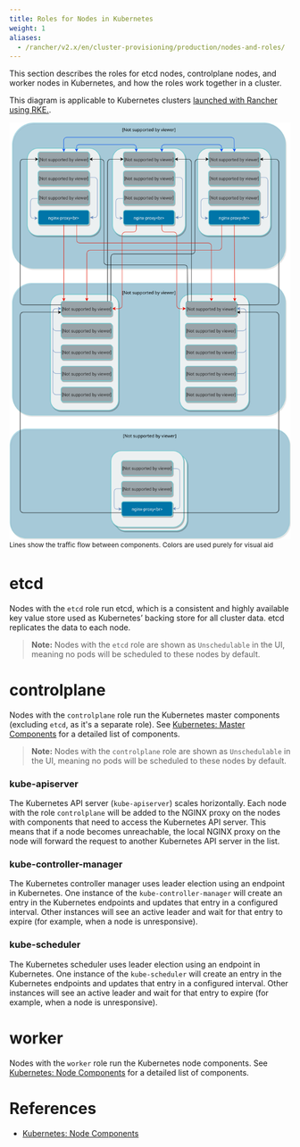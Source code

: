 ```yaml
---
title: Roles for Nodes in Kubernetes
weight: 1
aliases:
  - /rancher/v2.x/en/cluster-provisioning/production/nodes-and-roles/
---
```


This section describes the roles for etcd nodes, controlplane nodes, and worker nodes in Kubernetes, and how the roles work together in a cluster.

This diagram is applicable to Kubernetes clusters [launched with Rancher using RKE.](../../../../pages-for-subheaders/launch-kubernetes-with-rancher.md).

![Cluster diagram](/img/clusterdiagram.svg)<br/>
<sup>Lines show the traffic flow between components. Colors are used purely for visual aid</sup>

# etcd

Nodes with the `etcd` role run etcd, which is a consistent and highly available key value store used as Kubernetes’ backing store for all cluster data. etcd replicates the data to each node.

>**Note:** Nodes with the `etcd` role are shown as `Unschedulable` in the UI, meaning no pods will be scheduled to these nodes by default.

# controlplane

Nodes with the `controlplane` role run the Kubernetes master components (excluding `etcd`, as it's a separate role). See [Kubernetes: Master Components](https://kubernetes.io/docs/concepts/overview/components/#master-components) for a detailed list of components.

>**Note:** Nodes with the `controlplane` role are shown as `Unschedulable` in the UI, meaning no pods will be scheduled to these nodes by default.

### kube-apiserver

The Kubernetes API server (`kube-apiserver`) scales horizontally. Each node with the role `controlplane` will be added to the NGINX proxy on the nodes with components that need to access the Kubernetes API server. This means that if a node becomes unreachable, the local NGINX proxy on the node will forward the request to another Kubernetes API server in the list.

### kube-controller-manager

The Kubernetes controller manager uses leader election using an endpoint in Kubernetes. One instance of the `kube-controller-manager` will create an entry in the Kubernetes endpoints and updates that entry in a configured interval. Other instances will see an active leader and wait for that entry to expire (for example, when a node is unresponsive).

### kube-scheduler

The Kubernetes scheduler uses leader election using an endpoint in Kubernetes. One instance of the `kube-scheduler` will create an entry in the Kubernetes endpoints and updates that entry in a configured interval. Other instances will see an active leader and wait for that entry to expire (for example, when a node is unresponsive).

# worker

Nodes with the `worker` role run the Kubernetes node components. See [Kubernetes: Node Components](https://kubernetes.io/docs/concepts/overview/components/#node-components) for a detailed list of components.

# References

* [Kubernetes: Node Components](https://kubernetes.io/docs/concepts/overview/components/#node-components)